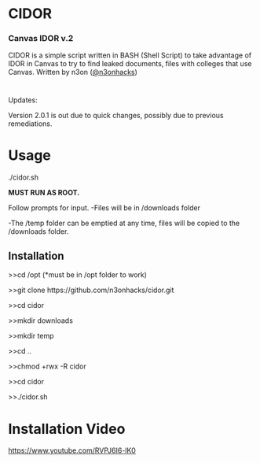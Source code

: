 <h1>CIDOR</h1> 
<h3>Canvas IDOR v.2</h3>

CIDOR is a simple script written in BASH (Shell Script) to take advantage of IDOR in Canvas to try to find leaked documents, files with colleges that use Canvas. Written by n3on (<a href="https://www.twitter.com/@n3onhacks">@n3onhacks</a>)

<h1></h1>
Updates:
  
Version 2.0.1 is out due to quick changes, possibly due to previous remediations.

<h1>Usage</h1>
  
./cidor.sh

<b>MUST RUN AS ROOT.</b><p>

Follow prompts for input.
-Files will be in /downloads folder<p>
-The /temp folder can be emptied at any time, files will be copied to the /downloads folder.<p>

<h2>Installation</h2>
>>cd /opt  (*must be in /opt folder to work)<p><p>
>>git clone https://github.com/n3onhacks/cidor.git<p>
>>cd cidor<p>
>>mkdir downloads<p>
>>mkdir temp<p>
>>cd ..<p>
>>chmod +rwx -R cidor<p>
>>cd cidor<p>
>>./cidor.sh<p>

<h1>Installation Video</h1>

https://www.youtube.com/RVPJ6I6-lK0
